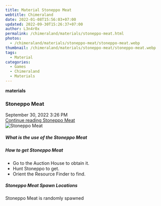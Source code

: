```yaml
---
title: Material Stoneppo Meat
webtitle: Chimeraland
date: 2022-01-08T15:56:03+07:00
updated: 2022-09-30T15:26:37+07:00
author: L3n4r0x
permalink: /chimeraland/materials/stoneppo-meat.html
photos:
  - /chimeraland/materials/stoneppo-meat/stoneppo-meat.webp
thumbnail: /chimeraland/materials/stoneppo-meat/stoneppo-meat.webp
tags:
  - Material
categories:
  - Games
  - Chimeraland
  - Materials
---
```


<section id="bootstrap-wrapper">
  <link
    rel="stylesheet"
    href="https://cdn.statically.io/gh/dimaslanjaka/Web-Manajemen/40ac3225/css/bootstrap-4.5-wrapper.css"
  />
  <div
    class="row g-0 border rounded overflow-hidden flex-md-row mb-4 shadow-sm position-relative"
  >
    <div class="col p-4 d-flex flex-column position-static">
      <strong class="d-inline-block mb-2 text-success">materials</strong>
      <h3 class="mb-0">Stoneppo Meat</h3>
      <div class="mb-1 text-muted">September 30, 2022 3:26 PM</div>
      <a
        href="/chimeraland/materials/stoneppo-meat.html"
        class="stretched-link d-none"
        >Continue reading Stoneppo Meat</a
      >
    </div>
    <div class="col-auto d-none d-lg-block">
      <img
        src="/chimeraland/materials/stoneppo-meat/stoneppo-meat.webp"
        alt="Stoneppo Meat"
      />
    </div>
  </div>
  <div class="row">
    <div class="col-lg-6 col-12 mb-2">
      <div class="card">
        <div class="card-body">
          <h5 class="card-title">What is the use of the Stoneppo Meat</h5>
          <div class="card-text"><ul></ul></div>
        </div>
      </div>
    </div>
    <div class="col-lg-6 col-12 mb-2">
      <div class="card">
        <div class="card-body">
          <h5 class="card-title">How to get Stoneppo Meat</h5>
          <div class="card-text">
            <ul>
              <li>Go to the Auction House to obtain it.</li>
              <li>Hunt Stoneppo to get.</li>
              <li>Orient the Resource Finder to find.</li>
            </ul>
          </div>
        </div>
      </div>
    </div>
    <div class="col-12 mb-2">
      <h5>Stoneppo Meat Spawn Locations</h5>
      <p>Stoneppo Meat is randomly spawned</p>
    </div>
  </div>
</section>